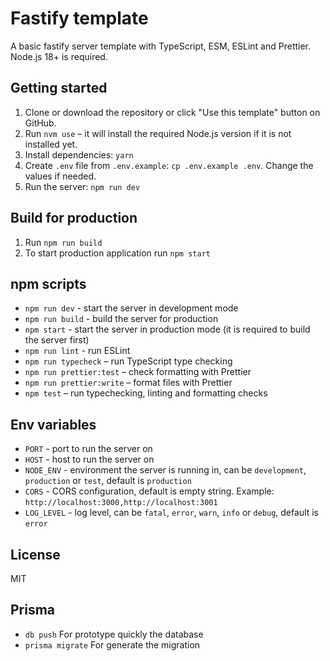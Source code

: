 # Fastify template

A basic fastify server template with TypeScript, ESM, ESLint and Prettier. Node.js 18+ is required.

## Getting started

1. Clone or download the repository or click "Use this template" button on GitHub.
2. Run `nvm use` – it will install the required Node.js version if it is not installed yet.
3. Install dependencies: `yarn`
4. Create `.env` file from `.env.example`: `cp .env.example .env`. Change the values if needed.
5. Run the server: `npm run dev`

## Build for production

1. Run `npm run build`
2. To start production application run `npm start`

## npm scripts

- `npm run dev` - start the server in development mode
- `npm run build` - build the server for production
- `npm start` - start the server in production mode (it is required to build the server first)
- `npm run lint` - run ESLint
- `npm run typecheck` – run TypeScript type checking
- `npm run prettier:test` – check formatting with Prettier
- `npm run prettier:write` – format files with Prettier
- `npm test` – run typechecking, linting and formatting checks

## Env variables

- `PORT` - port to run the server on
- `HOST` - host to run the server on
- `NODE_ENV` - environment the server is running in, can be `development`, `production` or `test`, default is `production`
- `CORS` - CORS configuration, default is empty string. Example: `http://localhost:3000,http://localhost:3001`
- `LOG_LEVEL` - log level, can be `fatal`, `error`, `warn`, `info` or `debug`, default is `error`

## License

MIT

## Prisma

- `db push` For prototype quickly the database
- `prisma migrate` For generate the migration

